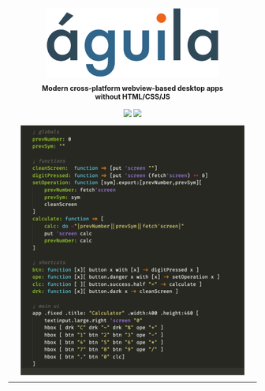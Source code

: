 <p align="center"><img align="center" width="350" src="https://raw.githubusercontent.com/arturo-lang/aguila/master/aguila.png"/></p>
<p align="center">
  <b>Modern cross-platform webview-based desktop apps<br>without HTML/CSS/JS</b>
  <br><br>
  <img src="https://img.shields.io/github/license/arturo-lang/aguila?style=for-the-badge">
  <img src="https://img.shields.io/badge/language-Arturo-orange.svg?style=for-the-badge">
  <!--<img src="https://img.shields.io/github/workflow/status/arturo-lang/aguila/Run%20Tests?style=for-the-badge">-->
</p>

<p align="center"><img width="90%" align="center" src="https://raw.githubusercontent.com/arturo-lang/aguila/master/screenshot.png"/></p>

--- 
